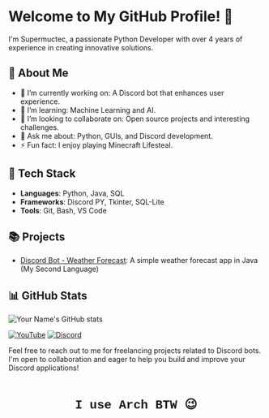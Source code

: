 # Welcome to My GitHub Profile! 👋

I'm Supermuctec, a passionate Python Developer with over 4 years of experience in creating innovative solutions.

## 🚀 About Me
- 🔭 I’m currently working on: A Discord bot that enhances user experience.
- 🌱 I’m learning: Machine Learning and AI.
- 👯 I’m looking to collaborate on: Open source projects and interesting challenges.
- 💬 Ask me about: Python, GUIs, and Discord development.
- ⚡ Fun fact: I enjoy playing Minecraft Lifesteal.

## 🔧 Tech Stack
- **Languages**: Python, Java, SQL
- **Frameworks**: Discord PY, Tkinter, SQL-Lite
- **Tools**: Git, Bash, VS Code

## 📚 Projects
- [Discord Bot - Weather Forecast](https://github.com/SuperMuctec/Weather-Forecast/): A simple weather forecast app in Java (My Second Language)

## 📊 GitHub Stats
![Your Name's GitHub stats](https://github-readme-stats.vercel.app/api?username=yourusername&show_icons=true&theme=radical)

[![YouTube](https://img.shields.io/badge/YouTube-%23FF0000.svg?&style=for-the-badge&logo=youtube&logoColor=white)](https://www.youtube.com/@_TheBritGuy_)
[![Discord](https://img.shields.io/badge/Discord-%237289DA.svg?&style=for-the-badge&logo=discord&logoColor=white)](https://discord.com/users/1062747923294716006)

Feel free to reach out to me for freelancing projects related to Discord bots. I'm open to collaboration and eager to help you build and improve your Discord applications!

<!-- Sci-Fi Font Styling -->
<div style="font-family: 'Courier New', monospace; font-size: 24px; text-align: center; margin-top: 50px;">
    <strong>I use Arch BTW 😉</strong>
</div>
